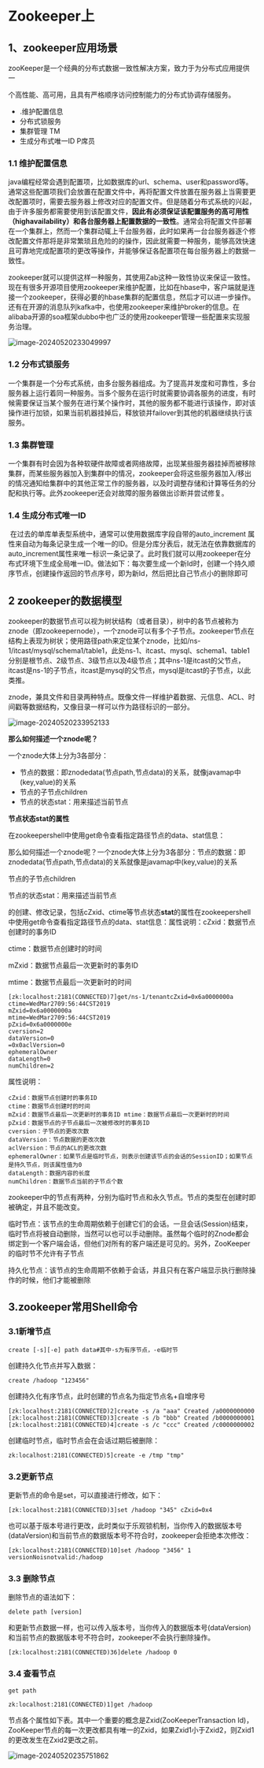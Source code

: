 # Zookeeper上

## 1、zookeeper应用场景

zooKeeper是一个经典的分布式数据一致性解决方案，致力于为分布式应用提供一

个高性能、高可用，且具有严格顺序访问控制能力的分布式协调存储服务。

- .维护配置信息
- 分布式锁服务
- 集群管理 TM
- 生成分布式唯一ID P席员

### 1.1 维护配置信息

​	java编程经常会遇到配置项，比如数据库的url、schema、user和password等。通常这些配置项我们会放置在配置文件中，再将配置文件放置在服务器上当需要更改配置项时，需要去服务器上修改对应的配置文件。但是随着分布式系统的兴起，由于许多服务都需要使用到该配置文件，**因此有必须保证该配置服务的高可用性（highavailability）和各台服务器上配置数据的一致性**。通常会将配置文件部署在一个集群上，然而一个集群动辄上千台服务器，此时如果再一台台服务器逐个修改配置文件那将是非常繁琐且危险的的操作，因此就需要一种服务，能够高效快速且可靠地完成配置项的更改等操作，并能够保证各配置项在每台服务器上的数据一致性。

​	zookeeper就可以提供这样一种服务，其使用Zab这种一致性协议来保证一致性。现在有很多开源项目使用zookeeper来维护配置，比如在hbase中，客户端就是连接一个zookeeper，获得必要的hbase集群的配置信息，然后才可以进一步操作。还有在开源的消息队列kafka中，也使用zookeeper来维护broker的信息。在alibaba开源的soa框架dubbo中也广泛的使用zookeeper管理一些配置来实现服务治理。



![image-20240520233049997](https://raw.githubusercontent.com/PeipengWang/picture/master/zk/image-20240520233049997.png)

### 1.2 分布式锁服务

​	一个集群是一个分布式系统，由多台服务器组成。为了提高并发度和可靠性，多台服务器上运行着同一种服务。当多个服务在运行时就需要协调各服务的进度，有时候需要保证当某个服务在进行某个操作时，其他的服务都不能进行该操作，即对该操作进行加锁，如果当前机器挂掉后，释放锁并failover到其他的机器继续执行该服务。

### 1.3 集群管理

​	一个集群有时会因为各种软硬件故障或者网络故障，出现某些服务器挂掉而被移除集群，而某些服务器加入到集群中的情况，zookeeper会将这些服务器加入/移出的情况通知给集群中的其他正常工作的服务器，以及时调整存储和计算等任务的分配和执行等。此外zookeeper还会对故障的服务器做出诊断并尝试修复。

### 1.4 生成分布式唯一**ID**

​	在过去的单库单表型系统中，通常可以使用数据库字段自带的auto_increment 属性来自动为每条记录生成一个唯一的ID。但是分库分表后，就无法在依靠数据库的auto_increment属性来唯一标识一条记录了。此时我们就可以用zookeeper在分布式环境下生成全局唯一ID。做法如下：每次要生成一个新Id时，创建一个持久顺序节点，创建操作返回的节点序号，即为新Id，然后把比自己节点小的删除即可

## 2 zookeeper的数据模型

zookeeper的数据节点可以视为树状结构（或者目录），树中的各节点被称为znode（即zookeepernode），一个znode可以有多个子节点。zookeeper节点在结构上表现为树状；使用路径path来定位某个znode，比如/ns-1/itcast/mysql/schema1/table1，此处ns-1、itcast、mysql、schema1、table1分别是根节点、2级节点、3级节点以及4级节点；其中ns-1是itcast的父节点，itcast是ns-1的子节点，itcast是mysql的父节点，mysql是itcast的子节点，以此类推。

​	znode，兼具文件和目录两种特点。既像文件一样维护着数据、元信息、ACL、时间戳等数据结构，又像目录一样可以作为路径标识的一部分。

![image-20240520233952133](https://raw.githubusercontent.com/PeipengWang/picture/master/zk/image-20240520233952133.png)

**那么如何描述一个znode呢？**

一个znode大体上分为3各部分：

- 节点的数据：即znodedata(节点path,节点data)的关系，就像javamap中(key,value)的关系
- 节点的子节点children
- 节点的状态stat：用来描述当前节点

**节点状态stat的属性**

在zookeepershell中使用get命令查看指定路径节点的data、stat信息：

那么如何描述一个znode呢？一个znode大体上分为3各部分：节点的数据：即znodedata(节点path,节点data)的关系就像是javamap中(key,value)的关系

节点的子节点children

节点的状态stat：用来描述当前节点

的创建、修改记录，包括cZxid、ctime等节点状态**stat**的属性在zookeepershell中使用get命令查看指定路径节点的data、stat信息：属性说明：cZxid：数据节点创建时的事务ID

ctime：数据节点创建时的时间

mZxid：数据节点最后一次更新时的事务ID 

mtime：数据节点最后一次更新时的时间

```
[zk:localhost:2181(CONNECTED)7]get/ns-1/tenantcZxid=0x6a0000000a
ctime=WedMar2709:56:44CST2019 
mZxid=0x6a0000000a
mtime=WedMar2709:56:44CST2019
pZxid=0x6a0000000e 
cversion=2
dataVersion=0
=0x0aclVersion=0 
ephemeralOwner 
dataLength=0
numChildren=2
```

属性说明：

```
cZxid：数据节点创建时的事务ID
ctime：数据节点创建时的时间
mZxid：数据节点最后一次更新时的事务ID mtime：数据节点最后一次更新时的时间
pZxid：数据节点的子节点最后一次被修改时的事务ID
cversion：子节点的更改次数
dataVersion：节点数据的更改次数
aclVersion：节点的ACL的更改次数
ephemeralOwner：如果节点是临时节点，则表示创建该节点的会话的SessionID；如果节点是持久节点，则该属性值为0
dataLength：数据内容的长度
numChildren：数据节点当前的子节点个数
```

zookeeper中的节点有两种，分别为临时节点和永久节点。节点的类型在创建时即被确定，并且不能改变。

临时节点：该节点的生命周期依赖于创建它们的会话。一旦会话(Session)结束，临时节点将被自动删除，当然可以也可以手动删除。虽然每个临时的Znode都会绑定到一个客户端会话，但他们对所有的客户端还是可见的。另外，ZooKeeper的临时节不允许有子节点

持久化节点：该节点的生命周期不依赖于会话，并且只有在客户端显示执行删除操作的时候，他们才能被删除



## 3.zookeeper**常用**Shell命令

### 3.1新增节点

```shell
create [-s][-e] path data#其中-s为有序节点，-e临时节
```

创建持久化节点并写入数据：

```
create /hadoop "123456"
```

创建持久化有序节点，此时创建的节点名为指定节点名+自增序号

```
[zk:localhost:2181(CONNECTED)2]create -s /a "aaa" Created /a0000000000
[zk:localhost:2181(CONNECTED)3]create -s /b "bbb" Created /b0000000001
[zk:localhost:2181(CONNECTED)4]create -s /c "ccc" Created /c0000000002
```

创建临时节点，临时节点会在会话过期后被删除：

```
zk:localhost:2181(CONNECTED)5]create -e /tmp "tmp"
```

### 3.**2**更新节点

更新节点的命令是set，可以直接进行修改，如下：

```
[zk:localhost:2181(CONNECTED)3]set /hadoop "345" cZxid=0x4
```

​	也可以基于版本号进行更改，此时类似于乐观锁机制，当你传入的数据版本号(dataVersion)和当前节点的数据版本号不符合时，zookeeper会拒绝本次修改：

```
[zk:localhost:2181(CONNECTED)10]set /hadoop "3456" 1 versionNoisnotvalid:/hadoop
```

### 3.3 删除节点

删除节点的语法如下：

```
delete path [version]
```

和更新节点数据一样，也可以传入版本号，当你传入的数据版本号(dataVersion)和当前节点的数据版本号不符合时，zookeeper不会执行删除操作。

```
[zk:localhost:2181(CONNECTED)36]delete /hadoop 0
```

### 3.4 查看节点

```
get path
```

```
zk:localhost:2181(CONNECTED)1]get /hadoop
```

节点各个属性如下表。其中一个重要的概念是Zxid(ZooKeeperTransaction Id)，ZooKeeper节点的每一次更改都具有唯一的Zxid，如果Zxid1小于Zxid2，则Zxid1的更改发生在Zxid2更改之前。

![image-20240520235751862](https://raw.githubusercontent.com/PeipengWang/picture/master/zk/image-20240520235751862.png)